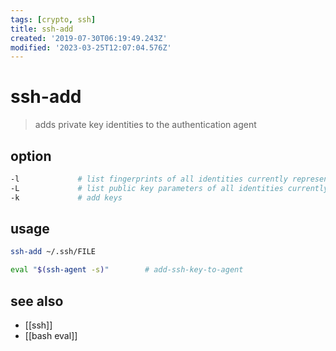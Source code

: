 ```yaml
---
tags: [crypto, ssh]
title: ssh-add
created: '2019-07-30T06:19:49.243Z'
modified: '2023-03-25T12:07:04.576Z'
---
```


# ssh-add

>  adds private key identities to the authentication agent

## option

```sh
-l             # list fingerprints of all identities currently represented by the agent
-L             # list public key parameters of all identities currently represented by the agent
-k             # add keys
```

## usage

```sh
ssh-add ~/.ssh/FILE

eval "$(ssh-agent -s)"        # add-ssh-key-to-agent
```

## see also

- [[ssh]]
- [[bash eval]]
